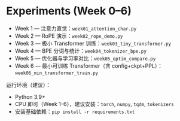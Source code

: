 # Experiments (Week 0–6)

- Week 1 — 注意力直觉：`week01_attention_char.py`
- Week 2 — RoPE 演示：`week02_rope_demo.py`
- Week 3 — 极小 Transformer 训练：`week03_tiny_transformer.py`
- Week 4 — BPE 分词与统计：`week04_tokenizer_bpe.py`
- Week 5 — 优化器与学习率对比：`week05_optim_compare.py`
- Week 6 — 最小可训练 Transformer（含 config+ckpt+PPL）：`week06_min_transformer_train.py`

运行环境（建议）：
- Python 3.9+
- CPU 即可（Week 1–6），建议安装：`torch`, `numpy`, `tqdm`, `tokenizers`
- 安装基础依赖：`pip install -r requirements.txt`